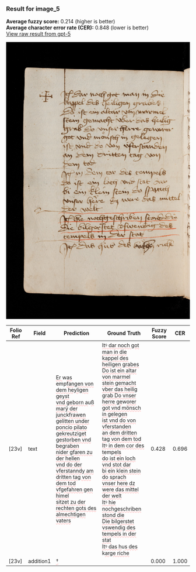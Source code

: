 ### Result for image_5
**Average fuzzy score:** 0.214 (higher is better)<br>**Average character error rate (CER):** 0.848 (lower is better)<br>[View raw result from gpt-5](https://github.com/RISE-UNIBAS/humanities_data_benchmark/blob/main/results/2025-10-24/T0279/request_T0279_image_5.json)

<img src="https://github.com/RISE-UNIBAS/humanities_data_benchmark/blob/main/benchmarks/medieval_manuscripts/images/image_5.jpg?raw=true" alt="image_5" width="800px">

<style>
.diff { text-decoration: underline; text-decoration-color: #ffcccc; text-decoration-style: wavy; }
</style>

| Folio Ref | Field | Prediction | Ground Truth | Fuzzy Score | CER |
|-----------|-------|------------|--------------|-------------|-----|
| [23v] | text | <span class="diff">Er </span>w<span class="diff">as </span>emp<span class="diff">fangen von dem heyligen geyst<br>vnd geborn a</span>u<span class="diff">ß marÿ der junc</span>k<span class="diff">frawen<br>gelitten under poncio pilato<br>gekreutziget gestorben vnd begraben<br>nider gfaren zu der hellen<br>vnd do der vferstanndy am dritten tag von dem tod<br>vfgefahren gen himel<br>sitzet zu der rechten gots des almechtigen vaters</span> | <span class="diff">Itꝰ dar noch got man in die<br> kappel des heiligen grabes<br> Do ist ein altar von marmel<br> stein gemacht vber das heilig<br> grab Do vnser herre ge</span>w<span class="diff">orer<br> got vnd mönsch in gelegen<br> ist vnd do von vferstanden<br> an dem dritten tag von dem tod<br> Itꝰ in dem cor des t</span>emp<span class="diff">els<br> do ist ein loch vnd stot dar<br> bi ein klein stein do sprach<br> vnser here dz were das mittel<br> der welt<br> Itꝰ hie nochgeschriben stond die<br> Die bilgerstet vswendig des<br> tempels in der stat<br> Itꝰ das h</span>u<span class="diff">s des </span>k<span class="diff">arge riche</span> | 0.428 | 0.696 |
| [23v] | addition1 | <span class="diff">†</span> |  | 0.000 | 1.000 |
